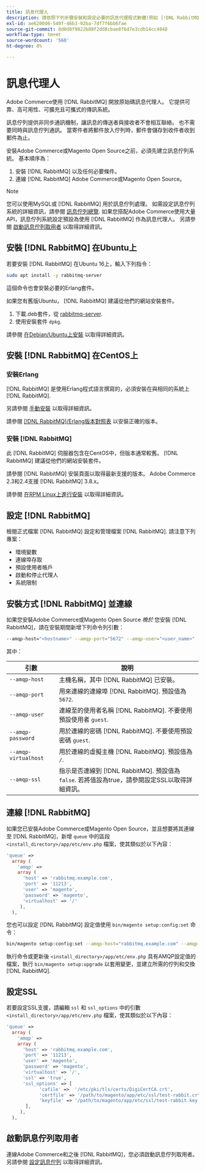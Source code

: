 ```yaml
---
title: 訊息代理人
description: 請依照下列步驟安裝和設定必要的訊息代理程式軟體(例如 [!DNL RabbitMQ])進行內部部署安裝的Adobe Commerce。
exl-id: ae6200d6-540f-46b3-92ba-7df7f6bb6fae
source-git-commit: 8d0d8f9822b88f2dd8cbae8f6d7e3cdb14cc4848
workflow-type: tm+mt
source-wordcount: '560'
ht-degree: 0%

---
```


# 訊息代理人

Adobe Commerce使用 [!DNL RabbitMQ] 開放原始碼訊息代理人。 它提供可靠、高可用性、可擴充且可攜式的傳訊系統。

訊息佇列提供非同步通訊機制，讓訊息的傳送者與接收者不會相互聯絡。 也不需要同時與訊息佇列通訊。 當寄件者將郵件放入佇列時，郵件會儲存到收件者收到郵件為止。

安裝Adobe Commerce或Magento Open Source之前，必須先建立訊息佇列系統。 基本順序為：

1. 安裝 [!DNL RabbitMQ] 以及任何必要條件。
1. 連線 [!DNL RabbitMQ] Adobe Commerce或Magento Open Source。

>[!NOTE]
>
>您可以使用MySQL或 [!DNL RabbitMQ] 用於訊息佇列處理。 如需設定訊息佇列系統的詳細資訊，請參閱 [訊息佇列總覽](https://developer.adobe.com/commerce/php/development/components/message-queues/). 如果您搭配Adobe Commerce使用大量API，訊息佇列系統設定預設為使用 [!DNL RabbitMQ] 作為訊息代理人。 另請參閱 [啟動訊息佇列取用者](../../configuration/cli/start-message-queues.md) 以取得詳細資訊。

## 安裝 [!DNL RabbitMQ] 在Ubuntu上

若要安裝 [!DNL RabbitMQ] 在Ubuntu 16上，輸入下列指令：

```bash
sudo apt install -y rabbitmq-server
```

這個命令也會安裝必要的Erlang套件。

如果您有舊版Ubuntu， [!DNL RabbitMQ] 建議從他們的網站安裝套件。

1. 下載.deb套件，從 [rabbitmq-server](https://www.rabbitmq.com/download.html).
1. 使用安裝套件 `dpkg`.

請參閱 [在Debian/Ubuntu上安裝](https://www.rabbitmq.com/install-debian.html) 以取得詳細資訊。

## 安裝 [!DNL RabbitMQ] 在CentOS上

### 安裝Erlang

[!DNL RabbitMQ] 是使用Erlang程式語言撰寫的，必須安裝在與相同的系統上 [!DNL RabbitMQ].

另請參閱 [手動安裝](https://www.erlang-solutions.com/downloads/) 以取得詳細資訊。

請參閱 [[!DNL RabbitMQ]/Erlang版本對照表](https://www.rabbitmq.com/which-erlang.html) 以安裝正確的版本。

### 安裝 [!DNL RabbitMQ]

此 [!DNL RabbitMQ] 伺服器包含在CentOS中，但版本通常較舊。 [!DNL RabbitMQ] 建議從他們的網站安裝套件。

請參閱 [!DNL RabbitMQ] 安裝頁面以取得最新支援的版本。 Adobe Commerce 2.3和2.4支援 [!DNL RabbitMQ] 3.8.x。

請參閱 [在RPM Linux上進行安裝](https://www.rabbitmq.com/install-rpm.html) 以取得詳細資訊。

## 設定 [!DNL RabbitMQ]

檢閱正式檔案 [!DNL RabbitMQ] 設定和管理檔案 [!DNL RabbitMQ]. 請注意下列專案：

* 環境變數
* 連線埠存取
* 預設使用者帳戶
* 啟動和停止代理人
* 系統限制

## 安裝方式 [!DNL RabbitMQ] 並連線

如果您安裝Adobe Commerce或Magento Open Source _晚於_ 您安裝 [!DNL RabbitMQ]，請在安裝期間新增下列命令列引數：

```bash
--amqp-host="<hostname>" --amqp-port="5672" --amqp-user="<user_name>" --amqp-password="<password>" --amqp-virtualhost="/"
```

其中：

| 引數 | 說明 |
|--- |--- |
| `--amqp-host` | 主機名稱，其中 [!DNL RabbitMQ] 已安裝。 |
| `--amqp-port` | 用來連線的連線埠 [!DNL RabbitMQ]. 預設值為 `5672`. |
| `--amqp-user` | 連線至的使用者名稱 [!DNL RabbitMQ]. 不要使用預設使用者 `guest`. |
| `--amqp-password` | 用於連線的密碼 [!DNL RabbitMQ]. 不要使用預設密碼 `guest`. |
| `--amqp-virtualhost` | 用於連線的虛擬主機 [!DNL RabbitMQ]. 預設值為 `/`. |
| `--amqp-ssl` | 指示是否連線到 [!DNL RabbitMQ]. 預設值為 `false`. 若將值設為true，請參閱設定SSL以取得詳細資訊。 |

## 連線 [!DNL RabbitMQ]

如果您已安裝Adobe Commerce或Magento Open Source，並且想要將其連線至 [!DNL RabbitMQ]，新增 `queue` 中的區段 `<install_directory>/app/etc/env.php` 檔案，使其類似於以下內容：

```php
'queue' =>
  array (
    'amqp' =>
    array (
      'host' => 'rabbitmq.example.com',
      'port' => '11213',
      'user' => 'magento',
      'password' => 'magento',
      'virtualhost' => '/'
     ),
  ),
```

您也可以設定 [!DNL RabbitMQ] 設定值使用 `bin/magento setup:config:set` 命令：

```bash
bin/magento setup:config:set --amqp-host="rabbitmq.example.com" --amqp-port="11213" --amqp-user="magento" --amqp-password="magento" --amqp-virtualhost="/"
```

執行命令或更新後 `<install_directory>/app/etc/env.php` 具有AMQP設定值的檔案，執行 `bin/magento setup:upgrade` 以套用變更，並建立所需的佇列和交換 [!DNL RabbitMQ].

## 設定SSL

若要設定SSL支援，請編輯 `ssl` 和 `ssl_options` 中的引數 `<install_directory>/app/etc/env.php` 檔案，使其類似於以下內容：

```php
'queue' =>
  array (
    'amqp' =>
    array (
      'host' => 'rabbitmq.example.com',
      'port' => '11213',
      'user' => 'magento',
      'password' => 'magento',
      'virtualhost' => '/',
      'ssl' => 'true',
      'ssl_options' => [
            'cafile' =>  '/etc/pki/tls/certs/DigiCertCA.crt',
            'certfile' => '/path/to/magento/app/etc/ssl/test-rabbit.crt',
            'keyfile' => '/path/to/magento/app/etc/ssl/test-rabbit.key'
       ],
     ),
  ),
```

## 啟動訊息佇列取用者

連線Adobe Commerce和之後 [!DNL RabbitMQ]，您必須啟動訊息佇列取用者。 另請參閱 [設定訊息佇列](../../configuration/cli/start-message-queues.md) 以取得詳細資訊。
